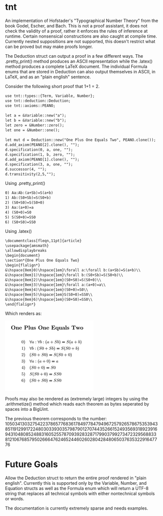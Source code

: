 # tnt
An implementation of Hofstader's "Typographical Number Theory" from the book Godel, Escher, and Bach. This is not a proof assistant, it does not check the validity of a proof, rather it enforces the rules of inference at runtime. Certain nonsensical constructions are also caught at compile time. Currently nested suppositions are not supported, this doesn't restrict what can be proved but may make proofs longer.

The Deduction struct can output a proof in a few different ways. The .pretty_print() method produces an ASCII representation while the .latex() method produces a complete LaTeX document. The individual Formula enums that are stored in Deduction can also output themselves in ASCII, in LaTeX, and as an "plain english" sentence.

Consider the following short proof that 1+1 = 2.

```
use tnt::types::{Term, Variable, Number};
use tnt::deduction::Deduction;
use tnt::axioms::PEANO;

let a = &Variable::new("a");
let b = &Variable::new("b");
let zero = &Number::zero();
let one = &Number::one();

let mut d = Deduction::new("One Plus One Equals Two", PEANO.clone());
d.add_axiom(PEANO[2].clone(), "");
d.specification(0, a, one, "");
d.specification(1, b, zero, "");
d.add_axiom(PEANO[1].clone(), "");
d.specification(3, a, one, "");
d.successor(4, "");
d.transitivity(2,5,"");
```

Using .pretty_print()

```
0) Aa:Ab:(a+Sb)=S(a+b)
1) Ab:(S0+Sb)=S(S0+b)
2) (S0+S0)=S(S0+0)   
3) Aa:(a+0)=a        
4) (S0+0)=S0
5) S(S0+0)=SS0       
6) (S0+S0)=SS0
```

Using .latex()

```
\documentclass[fleqn,11pt]{article}
\usepackage{amsmath}
\allowdisplaybreaks
\begin{document}
\section*{One Plus One Equals Two}
\begin{flalign*}
&\hspace{0em}0)\hspace{1em}\forall a:\forall b:(a+Sb)=S(a+b)\\
&\hspace{0em}1)\hspace{1em}\forall b:(S0+Sb)=S(S0+b)\\
&\hspace{0em}2)\hspace{1em}(S0+S0)=S(S0+0)\\
&\hspace{0em}3)\hspace{1em}\forall a:(a+0)=a\\
&\hspace{0em}4)\hspace{1em}(S0+0)=S0\\
&\hspace{0em}5)\hspace{1em}S(S0+0)=SS0\\
&\hspace{0em}6)\hspace{1em}(S0+S0)=SS0\\
\end{flalign*}
```

Which renders as:

![one and one is two](https://github.com/SymmetricChaos/tnt/blob/master/examples/addition_snip.PNG?raw=true)

Proofs may also be rendered as (extremely large) integers by using the .arithmetize() method which reads each theorem as bytes seperated by spaces into a BigUint.

The previous theorem corresponds to the number: 1050341303275422378657768361784977847949672579265786753539438511912991722480303393035798790127074435266152493569318923916943104808524883160525578709392832871799037992734723295688338121067685795026664762465244602602804284806503763532291647776



# Future Goals
Allow the Deduction struct to return the entire proof rendered in "plain english". Currently this is supported only by the Variable, Number, and Equation structs as well as the Formula enum which will return a UTF-8 string that replaces all technical symbols with either nontechnical symbols or words.

The documentation is currently extremely sparse and needs examples.